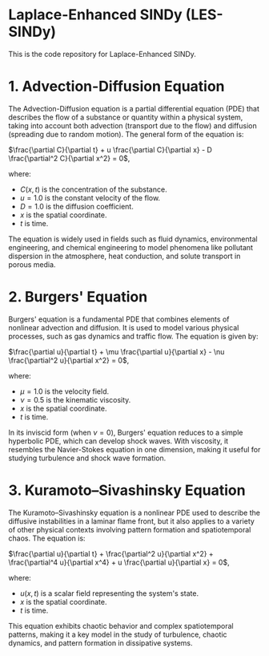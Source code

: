 # Laplace-Enhanced SINDy (LES-SINDy)

This is the code repository for Laplace-Enhanced SINDy.

# 1. Advection-Diffusion Equation

The Advection-Diffusion equation is a partial differential equation (PDE) that describes the flow of a substance or quantity within a physical system, taking into account both advection (transport due to the flow) and diffusion (spreading due to random motion). The general form of the equation is:

$\frac{\partial C}{\partial t} + u \frac{\partial C}{\partial x} - D \frac{\partial^2 C}{\partial x^2} = 0$,

where:
- $C(x,t)$ is the concentration of the substance.
- $u=1.0$ is the constant velocity of the flow.
- $D=1.0$ is the diffusion coefficient.
- $x$ is the spatial coordinate.
- $t$ is time.

The equation is widely used in fields such as fluid dynamics, environmental engineering, and chemical engineering to model phenomena like pollutant dispersion in the atmosphere, heat conduction, and solute transport in porous media.

# 2. Burgers' Equation

Burgers' equation is a fundamental PDE that combines elements of nonlinear advection and diffusion. It is used to model various physical processes, such as gas dynamics and traffic flow. The equation is given by:

$\frac{\partial u}{\partial t} + \mu \frac{\partial u}{\partial x} - \nu \frac{\partial^2 u}{\partial x^2} = 0$,

where:
- $\mu=1.0$ is the velocity field.
- $\nu=0.5$ is the kinematic viscosity.
- $x$ is the spatial coordinate.
- $t$ is time.

In its inviscid form (when $\nu=0$), Burgers' equation reduces to a simple hyperbolic PDE, which can develop shock waves. With viscosity, it resembles the Navier-Stokes equation in one dimension, making it useful for studying turbulence and shock wave formation.

# 3. Kuramoto–Sivashinsky Equation

The Kuramoto–Sivashinsky equation is a nonlinear PDE used to describe the diffusive instabilities in a laminar flame front, but it also applies to a variety of other physical contexts involving pattern formation and spatiotemporal chaos. The equation is:

$\frac{\partial u}{\partial t} + \frac{\partial^2 u}{\partial x^2} + \frac{\partial^4 u}{\partial x^4} + u \frac{\partial u}{\partial x} = 0$,

where:
- $u(x,t)$ is a scalar field representing the system's state.
- $x$ is the spatial coordinate.
- $t$ is time.

This equation exhibits chaotic behavior and complex spatiotemporal patterns, making it a key model in the study of turbulence, chaotic dynamics, and pattern formation in dissipative systems.
